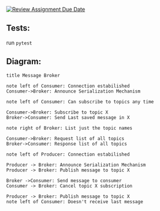 [![Review Assignment Due Date](https://classroom.github.com/assets/deadline-readme-button-24ddc0f5d75046c5622901739e7c5dd533143b0c8e959d652212380cedb1ea36.svg)](https://classroom.github.com/a/EhIYAyWc)
## Tests:

run `pytest`


## Diagram:

```https://www.websequencediagrams.com
title Message Broker

note left of Consumer: Connection estabilished
Consumer->Broker: Announce Serialization Mechanism

note left of Consumer: Can subscribe to topics any time

Consumer->Broker: Subscribe to topic X
Broker->Consumer: Send Last saved message in X

note right of Broker: List just the topic names

Consumer->Broker: Request list of all topics
Broker->Consumer: Response list of all topics

note left of Producer: Connection estabilished

Producer -> Broker: Announce Serialization Mechanism
Producer -> Broker: Publish message to topic X

Broker ->Consumer: Send message to consumer
Consumer -> Broker: Cancel topic X subscription

Producer -> Broker: Publish message to topic X
note left of Consumer: Doesn't receive last message
```



